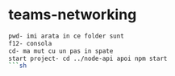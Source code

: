 # teams-networking

````sh
pwd- imi arata in ce folder sunt
f12- consola
cd- ma mut cu un pas in spate
start project- cd ../node-api apoi npm start
```sh
````
